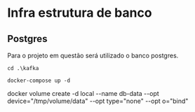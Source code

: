 # Infra estrutura de banco

## Postgres
Para o projeto em questão será utilizado o banco postgres.

```
cd .\kafka

docker-compose up -d

```


docker volume create -d local --name db-data --opt device="/tmp/volume/data" --opt type="none" --opt o="bind"